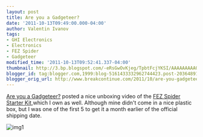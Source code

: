 ```yaml
---
layout: post
title: Are you a Gadgeteer?
date: '2011-10-13T09:49:00.000-04:00'
author: Valentin Ivanov
tags:
- GHI Electronics
- Electronics
- FEZ Spider
- Gadgeteer
modified_time: '2011-10-13T09:52:41.337-04:00'
thumbnail: http://3.bp.blogspot.com/-eRsGwOvKjeg/TpbtFcjYKSI/AAAAAAAAAOs/FCIpBV2ipdY/s72-c/297-0_large.jpg
blogger_id: tag:blogger.com,1999:blog-5161433332962744423.post-203648919172147188
blogger_orig_url: http://www.breakcontinue.com/2011/10/are-you-gadgeteer.html
---
```

[Are you a Gadgeteer?](http://devhammer.net/blog/are-you-a-gadgeteer#.TpbrSqJGA0Y.blogger) posted a nice unboxing video of the [FEZ Spider Starter Kit](http://www.ghielectronics.com/catalog/product/297),which I own as well. Although mine didn't come in a nice plastic box, but I was one of the first 5 to get it a month earlier of the official shipping date.

![img1](http://3.bp.blogspot.com/-eRsGwOvKjeg/TpbtFcjYKSI/AAAAAAAAAOs/FCIpBV2ipdY/s1600/297-0_large.jpg)